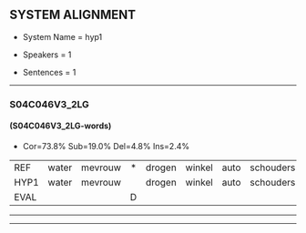 
## SYSTEM ALIGNMENT

- System Name = hyp1

- Speakers = 1

- Sentences = 1

---

### S04C046V3_2LG

#### (S04C046V3_2LG-words)

- Cor=73.8%	Sub=19.0%	Del=4.8%	Ins=2.4%

|  |  |  |  |  |  |  |  |  |  |  |  |  |  |  |  |  |  |  |  |  |  |  |  |  |  |  |  |  |  |  |  |  |  |  |  |  |  |  |  |  |  |  |
|:--- |:---:|:---:|:---:|:---:|:---:|:---:|:---:|:---:|:---:|:---:|:---:|:---:|:---:|:---:|:---:|:---:|:---:|:---:|:---:|:---:|:---:|:---:|:---:|:---:|:---:|:---:|:---:|:---:|:---:|:---:|:---:|:---:|:---:|:---:|:---:|:---:|:---:|:---:|:---:|:---:|:---:|:---:|
| REF | water | mevrouw | * | drogen | winkel | auto | schouders | verhaal | koning | moeilijk | speelplaats | drinken | hoofdpijn | regen | vliegtuig | stoppen | opnieuw | gooien | sneeuwen | moeder | liedje | potlood | fietsbel | vinger | dichtbij | meisje | chauffeur | muziek | waarom | scheuren | lawaai | zwemmen | vuurwerk | appel | cola | kussen | eerste | circus | kleuren | voetbal |  | vlinder |
| HYP1 | water | mevrouw |  | drogen | winkel | auto | schouders | verhaal | koning | moeilijk | speelplaats | drinken | hoofdpijn | regen |  | vliegtuigstoppen | opnieuw | gooien | sneeuwen | moeder | litjer | potled | fietsbul | vinger | dichtbij | meisje | chauffeur | muziek | warom | scheuren | lawaai | zwemmen | vuurwerk | appel | kola | cussen | eerste | circus | kleuren | voetbal | la | vliende |
| EVAL |  |  | D |  |  |  |  |  |  |  |  |  |  |  | D | S |  |  |  |  | S | S | S |  |  |  |  |  | S |  |  |  |  |  | S | S |  |  |  |  | I | S |
---

---
